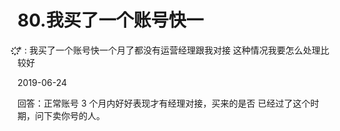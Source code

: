 # 80.我买了一个账号快一

҉҉҉҉҉҉҉* : 我买了一个账号快一个月了都没有运营经理跟我对接 这种情况我要怎么处理比较好

2019-06-24

回答：正常账号 3 个月内好好表现才有经理对接，买来的是否 已经过了这个时期，问下卖你号的人。